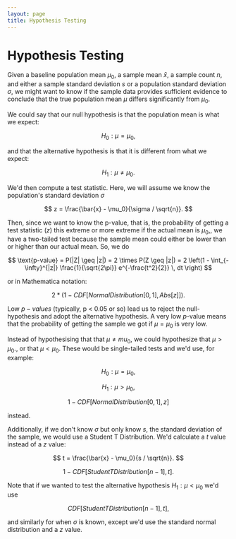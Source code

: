 ```yaml
---
layout: page
title: Hypothesis Testing
---
```


# Hypothesis Testing

Given a baseline population mean $\mu_0,$ a sample mean $\bar{x},$ a sample count $n,$ and either a sample standard deviation $s$ or a population standard deviation $\sigma,$ we might want to know if the sample data provides sufficient evidence to conclude that the true population mean $\mu$ differs significantly from $\mu_0.$

We could say that our null hypothesis is that the population mean is what we expect:

$$ H_0: \mu = \mu_0, $$

and that the alternative hypothesis is that it is different from what we expect:

$$ H_1: \mu \neq \mu_0. $$

We'd then compute a test statistic. Here, we will assume we know the population's standard deviation $\sigma$ 

$$ z = \frac{\bar{x} - \mu_0}{\sigma / \sqrt{n}}. $$

Then, since we want to know the p-value, that is, the probability of getting a test statistic ($z$) this extreme or more extreme if the actual mean is $\mu_0,$, we have a two-tailed test because the sample mean could either be lower than or higher than our actual mean. So, we do

$$ \text{p-value} = P(|Z| \geq |z|) = 2 \times P(Z \geq |z|) = 2 \left(1 - \int_{-\infty}^{|z|} \frac{1}{\sqrt{2\pi}} e^{-\frac{t^2}{2}} \, dt \right) $$

or in Mathematica notation:

$$ 2 * (1 - CDF[NormalDistribution[0, 1], Abs[z]]). $$

Low $p-values$ (typically, p < 0.05 or so) lead us to reject the null-hypothesis and adopt the alternative hypothesis. A very low $p$-value means that the probability of getting the sample we got if $\mu = \mu_0$ is very low.

Instead of hypothesising that that $\mu \neq mu_0,$ we could hypothesize that $\mu > \mu_0.$, or that $\mu < \mu_0.$ These would be single-tailed tests and we'd use, for example:

$$ H_0: \mu = \mu_0, $$

$$ H_1: \mu > \mu_0, $$

$$ 1 - CDF[NormalDistribution[0, 1], z] $$
 
instead.

Additionally, if we don't know $\sigma$ but only know $s,$ the standard deviation of the sample, we would use a Student T Distribution. We'd calculate a $t$ value instead of a $z$ value:

$$ t = \frac{\bar{x} - \mu_0}{s / \sqrt{n}}. $$

$$ 1 - CDF[StudentTDistribution[n-1], t]. $$

Note that if we wanted to test the alternative hypothesis $H_1: \mu < \mu_0$ we'd use

$$ CDF[StudentTDistribution[n-1], t], $$

and similarly for when $\sigma$ is known, except we'd use the standard normal distribution and a $z$ value.
